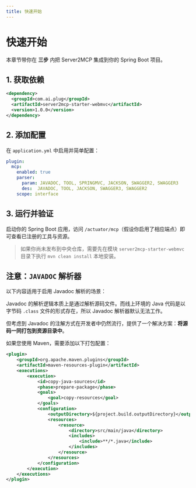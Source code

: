 ```yaml
---
title: 快速开始
---
```


# 快速开始

本章节带你在 **三步** 内把 Server2MCP 集成到你的 Spring Boot 项目。

## 1. 获取依赖

```xml
<dependency>
  <groupId>com.ai.plug</groupId>
  <artifactId>server2mcp-starter-webmvc</artifactId>
  <version>1.0.0</version>
</dependency>
```

## 2. 添加配置

在 `application.yml` 中启用并简单配置：

```yaml
plugin:
  mcp:
    enabled: true
    parser:
      param: JAVADOC, TOOL, SPRINGMVC, JACKSON, SWAGGER2, SWAGGER3
      des:  JAVADOC, TOOL, JACKSON, SWAGGER3, SWAGGER2
    scope: interface
```

## 3. 运行并验证

启动你的 Spring Boot 应用，访问 `/actuator/mcp`（假设你启用了相应端点）即可查看已注册的工具与资源。

> 如果你尚未发布到中央仓库，需要先在模块 `server2mcp-starter-webmvc` 目录下执行 `mvn clean install` 本地安装。

## 注意：`JAVADOC` 解析器
<Tip>
以下内容适用于启用 Javadoc 解析的场景：

Javadoc 的解析逻辑本质上是通过解析源码文件。而线上环境的 Java 代码是以字节码 `.class` 文件的形式存在，所以 Javadoc 解析器默认无法工作。

但考虑到 Javadoc 的注解方式在开发者中仍然流行，提供了一个解决方案：**将源码一同打包到资源目录中**。

如果您使用 Maven，需要添加以下打包配置：
</Tip>

```xml
<plugin>
    <groupId>org.apache.maven.plugins</groupId>
    <artifactId>maven-resources-plugin</artifactId>
    <executions>
        <execution>
            <id>copy-java-sources</id>
            <phase>prepare-package</phase>
            <goals>
                <goal>copy-resources</goal>
            </goals>
            <configuration>
                <outputDirectory>${project.build.outputDirectory}</outputDirectory>
                <resources>
                    <resource>
                        <directory>src/main/java</directory>
                        <includes>
                            <include>**/*.java</include>
                        </includes>
                    </resource>
                </resources>
            </configuration>
        </execution>
    </executions>
</plugin>
``` 